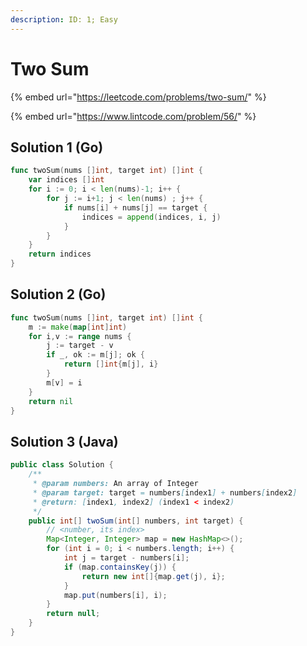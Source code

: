 ```yaml
---
description: ID: 1; Easy
---
```

# Two Sum

{% embed url="https://leetcode.com/problems/two-sum/" %}

{% embed url="https://www.lintcode.com/problem/56/" %}

## Solution 1 (Go)

```go
func twoSum(nums []int, target int) []int {
    var indices []int
    for i := 0; i < len(nums)-1; i++ {
        for j := i+1; j < len(nums) ; j++ {
            if nums[i] + nums[j] == target {
                indices = append(indices, i, j)
            }
        }
    }
    return indices
}
```

## Solution 2 (Go)

```go
func twoSum(nums []int, target int) []int {
    m := make(map[int]int)
    for i,v := range nums {
        j := target - v
        if _, ok := m[j]; ok {
            return []int{m[j], i}
        }
        m[v] = i
    }
    return nil
}
```

## Solution 3 (Java)

```java
public class Solution {
    /**
     * @param numbers: An array of Integer
     * @param target: target = numbers[index1] + numbers[index2]
     * @return: [index1, index2] (index1 < index2)
     */
    public int[] twoSum(int[] numbers, int target) {
        // <number, its index>
        Map<Integer, Integer> map = new HashMap<>();
        for (int i = 0; i < numbers.length; i++) {
            int j = target - numbers[i];
            if (map.containsKey(j)) {
                return new int[]{map.get(j), i};
            }
            map.put(numbers[i], i);
        }
        return null;
    }
}
```
